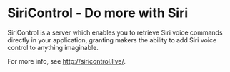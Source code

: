 # SiriControl - Do more with Siri

SiriControl is a server which enables you to retrieve Siri voice commands directly in your application, granting makers the ability to add Siri voice control to anything imaginable.

For more info, see http://siricontrol.live/.
